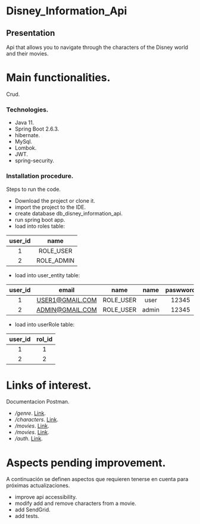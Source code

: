 # Disney_Information_Api

## Presentation
Api that allows you to navigate through the characters of the Disney world and their movies.

# Main functionalities.
Crud.

### Technologies.
- Java 11.
- Spring Boot 2.6.3.
- hibernate.
- MySql.
- Lombok.
- JWT.
- spring-security.


### Installation procedure.
Steps to run the code.
- Download the project or clone it.
- import the project to the IDE.
- create database db_disney_information_api.
- run spring boot app.
- load into roles table:

| user_id      | name           |
|   :---:      |     :---:      | 
| 1            | ROLE_USER      |
| 2            | ROLE_ADMIN     | 


- load into user_entity table:

| user_id      | email          | name           | name           | paswword       | username       |
|   :---:      |     :---:      |     :---:      |     :---:      |     :---:      |     :---:      |
| 1            |USER1@GMAIL.COM | ROLE_USER      | user           | 12345          | user           |
| 2            |ADMIN@GMAIL.COM | ROLE_USER      | admin          | 12345          | admin          | 


- load into userRole table:

| user_id      | rol_id         |
|   :---:      |     :---:      | 
| 1            | 1              |
| 2            | 2              | 



# Links of interest.
Documentacion Postman.
- */genre*. [Link]((https://documenter.getpostman.com/view/20086606/UzJHQcwR)).
- */characters*. [Link]((https://documenter.getpostman.com/view/20086606/UzJHQcwQ)).
- */movies*. [Link]((https://documenter.getpostman.com/view/20086606/UzJHQd1m)).
- */movies*. [Link]((https://documenter.getpostman.com/view/20086606/UzJHQd1m)).
- */auth*. [Link](https://documenter.getpostman.com/view/20086606/UzJHQd6B).

# Aspects pending improvement.
A continuación se definen aspectos que requieren tenerse en cuenta para próximas actualizaciones.
- improve api accessibility.
- modify add and remove characters from a movie. 
- add SendGrid.
- add tests.
